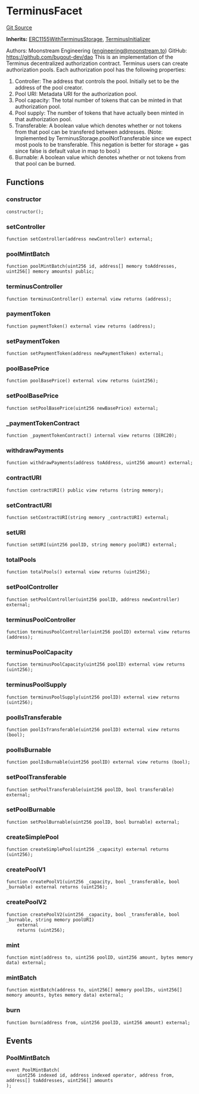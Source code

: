 # TerminusFacet
[Git Source](https://github.com/G7DAO/protocol/blob/874893f46ced0a2b968b4e0f586d9ae4b81435ce/contracts/security/terminus/TerminusFacet.sol)

**Inherits:**
[ERC1155WithTerminusStorage](/contracts/security/terminus/ERC1155WithTerminusStorage.sol/contract.ERC1155WithTerminusStorage.md), [TerminusInitializer](/contracts/security/terminus/TerminusInitializer.sol/contract.TerminusInitializer.md)

Authors: Moonstream Engineering (engineering@moonstream.to)
GitHub: https://github.com/bugout-dev/dao
This is an implementation of the Terminus decentralized authorization contract.
Terminus users can create authorization pools. Each authorization pool has the following properties:
1. Controller: The address that controls the pool. Initially set to be the address of the pool creator.
2. Pool URI: Metadata URI for the authorization pool.
3. Pool capacity: The total number of tokens that can be minted in that authorization pool.
4. Pool supply: The number of tokens that have actually been minted in that authorization pool.
5. Transferable: A boolean value which denotes whether or not tokens from that pool can be transfered
between addresses. (Note: Implemented by TerminusStorage.poolNotTransferable since we expect most
pools to be transferable. This negation is better for storage + gas since false is default value
in map to bool.)
6. Burnable: A boolean value which denotes whether or not tokens from that pool can be burned.


## Functions
### constructor


```solidity
constructor();
```

### setController


```solidity
function setController(address newController) external;
```

### poolMintBatch


```solidity
function poolMintBatch(uint256 id, address[] memory toAddresses, uint256[] memory amounts) public;
```

### terminusController


```solidity
function terminusController() external view returns (address);
```

### paymentToken


```solidity
function paymentToken() external view returns (address);
```

### setPaymentToken


```solidity
function setPaymentToken(address newPaymentToken) external;
```

### poolBasePrice


```solidity
function poolBasePrice() external view returns (uint256);
```

### setPoolBasePrice


```solidity
function setPoolBasePrice(uint256 newBasePrice) external;
```

### _paymentTokenContract


```solidity
function _paymentTokenContract() internal view returns (IERC20);
```

### withdrawPayments


```solidity
function withdrawPayments(address toAddress, uint256 amount) external;
```

### contractURI


```solidity
function contractURI() public view returns (string memory);
```

### setContractURI


```solidity
function setContractURI(string memory _contractURI) external;
```

### setURI


```solidity
function setURI(uint256 poolID, string memory poolURI) external;
```

### totalPools


```solidity
function totalPools() external view returns (uint256);
```

### setPoolController


```solidity
function setPoolController(uint256 poolID, address newController) external;
```

### terminusPoolController


```solidity
function terminusPoolController(uint256 poolID) external view returns (address);
```

### terminusPoolCapacity


```solidity
function terminusPoolCapacity(uint256 poolID) external view returns (uint256);
```

### terminusPoolSupply


```solidity
function terminusPoolSupply(uint256 poolID) external view returns (uint256);
```

### poolIsTransferable


```solidity
function poolIsTransferable(uint256 poolID) external view returns (bool);
```

### poolIsBurnable


```solidity
function poolIsBurnable(uint256 poolID) external view returns (bool);
```

### setPoolTransferable


```solidity
function setPoolTransferable(uint256 poolID, bool transferable) external;
```

### setPoolBurnable


```solidity
function setPoolBurnable(uint256 poolID, bool burnable) external;
```

### createSimplePool


```solidity
function createSimplePool(uint256 _capacity) external returns (uint256);
```

### createPoolV1


```solidity
function createPoolV1(uint256 _capacity, bool _transferable, bool _burnable) external returns (uint256);
```

### createPoolV2


```solidity
function createPoolV2(uint256 _capacity, bool _transferable, bool _burnable, string memory poolURI)
    external
    returns (uint256);
```

### mint


```solidity
function mint(address to, uint256 poolID, uint256 amount, bytes memory data) external;
```

### mintBatch


```solidity
function mintBatch(address to, uint256[] memory poolIDs, uint256[] memory amounts, bytes memory data) external;
```

### burn


```solidity
function burn(address from, uint256 poolID, uint256 amount) external;
```

## Events
### PoolMintBatch

```solidity
event PoolMintBatch(
    uint256 indexed id, address indexed operator, address from, address[] toAddresses, uint256[] amounts
);
```

